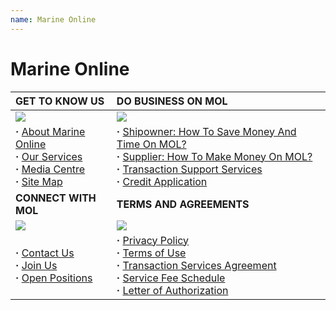 ```yaml
---
name: Marine Online
---
```


# Marine Online

|**GET TO KNOW US**|**DO BUSINESS ON MOL**|
|:---|:---|
|![](https://bwec-file.oss-cn-hongkong.aliyuncs.com/cms/b2356400-0e65-11e9-9751-7b11b84e7cce.png)|![](https://bwec-file.oss-cn-hongkong.aliyuncs.com/cms/b3e90770-0e65-11e9-9751-7b11b84e7cce.png)|
|**&middot;** [About Marine Online](https://aboutus.emarineonline.com/docs/knowus/aboutus)<br>**&middot;** [Our Services](https://aboutus.emarineonline.com/docs/knowus/ourservices)<br>**&middot;** [Media Centre](https://aboutus.emarineonline.com/docs/knowus/mediacentre)<br>**&middot;** [Site Map](https://aboutus.emarineonline.com/docs/knowus/sitemap)|**&middot;** [Shipowner: How To Save Money And Time On MOL?](https://aboutus.emarineonline.com/docs/business/business_shipowner)<br>**&middot;** [Supplier: How To Make Money On MOL?](https://aboutus.emarineonline.com/docs/business/business_supplier)<br>**&middot;** [Transaction Support Services](https://aboutus.emarineonline.com/docs/business/business_support)<br>**&middot;** [Credit Application](https://aboutus.emarineonline.com/docs/business/business_credit)|
|**CONNECT WITH MOL**|**TERMS AND AGREEMENTS**|
|![](https://bwec-file.oss-cn-hongkong.aliyuncs.com/cms/b55b3510-0e65-11e9-9751-7b11b84e7cce.png)|![](https://bwec-file.oss-cn-hongkong.aliyuncs.com/cms/d745ea80-0e65-11e9-9751-7b11b84e7cce.png)|
|**&middot;** [Contact Us](https://aboutus.emarineonline.com/docs/connect/contactus)<br>**&middot;** [Join Us](https://aboutus.emarineonline.com/docs/connect/joinus)<br>**&middot;** [Open Positions](https://aboutus.emarineonline.com/docs/connect/job)|**&middot;** [Privacy Policy](https://aboutus.emarineonline.com/docs/terms/policy)<br>**&middot;** [Terms of Use](https://aboutus.emarineonline.com/docs/terms/tnc)<br>**&middot;** [Transaction Services Agreement](https://aboutus.emarineonline.com/docs/terms/agreement)<br>**&middot;** [Service Fee Schedule](https://aboutus.emarineonline.com/docs/terms/fee)<br>**&middot;** [Letter of Authorization](https://aboutus.emarineonline.com/docs/terms/loa)|
